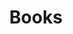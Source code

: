 ---
title: "Books"
permalink: /categories/books/
layout: category
#author_profile: true
taxonomy: books
---